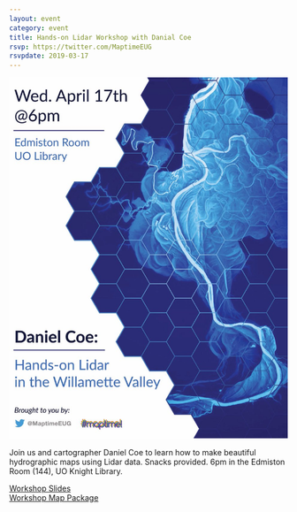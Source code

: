 ```yaml
---
layout: event
category: event
title: Hands-on Lidar Workshop with Danial Coe
rsvp: https://twitter.com/MaptimeEUG
rsvpdate: 2019-03-17
---
```


![](https://raw.githubusercontent.com/maptime/eugene/gh-pages/img/maptime%20dan%20cole.jpg)

Join us and cartographer Daniel Coe to learn how to make beautiful hydrographic maps using Lidar data. Snacks provided. 6pm in the Edmiston Room (144), UO Knight Library.

[Workshop Slides](https://drive.google.com/open?id=1JIypkR8lbQaH2P0JW4VIO636hU10m0yg)  
[Workshop Map Package](https://drive.google.com/open?id=1iVFTIw6gS9Cg6LewAKC5KWUpD48Ur8fG)
